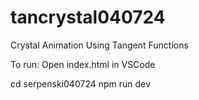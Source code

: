 # tancrystal040724
 Crystal Animation Using Tangent Functions

To run: 
Open index.html in VSCode

cd serpenski040724
npm run dev

